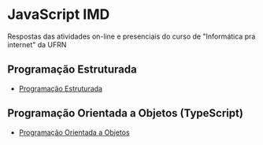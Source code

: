 # JavaScript IMD
 Respostas das atividades on-line e presenciais do curso de "Informática pra internet" da UFRN
 
 ## Programação Estruturada
* [Programação Estruturada](https://github.com/felipemadu13/JavaScript_IMD/blob/94230343aaab673439acb24e331e77aa378643f5/pe.md)

## Programação Orientada a Objetos (TypeScript)
* [Programação Orientada a Objetos](https://github.com/felipemadu13/JavaScript_IMD/blob/791f19d121c6fcfcf31ae25322ea13947f9b7810/poo.md)
